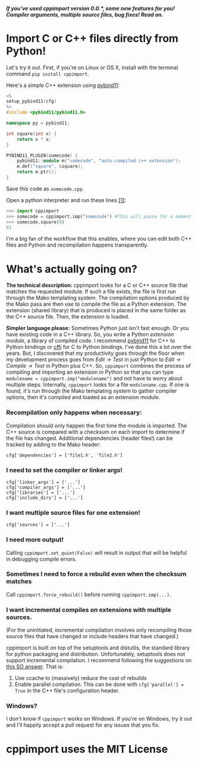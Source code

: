 ##### If you've used cppimport version 0.0.*, some new features for you! Compiler arguments, multiple source files, bug fixes! Read on.

# Import C or C++ files directly from Python!
Let's try it out. First, if you're on Linux or OS X, install with the terminal command `pip install cppimport`.

Here's a simple C++ extension using [pybind11](https://github.com/pybind/pybind11):
```c++
<%
setup_pybind11(cfg)
%>
#include <pybind11/pybind11.h>

namespace py = pybind11;

int square(int x) {
    return x * x;
}

PYBIND11_PLUGIN(somecode) {
    pybind11::module m("somecode", "auto-compiled c++ extension");
    m.def("square", &square);
    return m.ptr();
}
```

Save this code as `somecode.cpp`.

Open a python interpreter and run these lines [\[1\]](#notes):
```python
>>> import cppimport
>>> somecode = cppimport.imp("somecode") #This will pause for a moment to compile the module
>>> somecode.square(9)
81
```

I'm a big fan of the workflow that this enables, where you can edit both C++ files and Python and recompilation happens transparently.

# What's actually going on?

**The technical description:** cppimport looks for a C or C++ source file that matches the requested module. If such a file exists, the file is first run through the Mako templating system. The compilation options produced by the Mako pass are then use to compile the file as a Python extension. The extension (shared library) that is produced is placed in the same folder as the C++ source file. Then, the extension is loaded.

**Simpler language please:** Sometimes Python just isn't fast enough. Or you have existing code in a C++ library. So, you write a Python *extension module*, a library of compiled code. I recommend [pybind11](https://github.com/pybind/pybind11) for C++ to Python bindings or [cffi](https://cffi.readthedocs.io/en/latest/) for C to Python bindings. I've done this a lot over the years. But, I discovered that my productivity goes through the floor when my development process goes from *Edit -> Test* in just Python to *Edit -> Compile -> Test* in Python plus C++. So, `cppimport` combines the process of compiling and importing an extension in Python so that you can type `modulename = cppimport.imp("modulename")` and not have to worry about multiple steps. Internally, `cppimport` looks for a file `modulename.cpp`. If one is found, it's run through the Mako templating system to gather compiler options, then it's compiled and loaded as an extension module.

### Recompilation only happens when necessary:
Compilation should only happen the first time the module is imported. The C++ source is compared with a checksum on each import to determine if the file has changed. Additional dependencies (header files!) can be tracked by adding to the Mako header:
```
cfg['dependencies'] = ['file1.h', 'file2.h']
```

### I need to set the compiler or linker args!
```
cfg['linker_args'] = ['...']
cfg['compiler_args'] = ['...']
cfg['libraries'] = ['...']
cfg['include_dirs'] = ['...']
```

### I want multiple source files for one extension!
```
cfg['sources'] = ['...']
```

### I need more output!
Calling `cppimport.set_quiet(False)` will result in output that will be helpful in debugging compile errors.

### Sometimes I need to force a rebuild even when the checksum matches
Call `cppimport.force_rebuild()` before running `cppimport.imp(...)`.

### I want incremental compiles on extensions with multiple sources.

(For the uninitiated, incremental compilation involves only recompiling those source files that have changed or include headers that have changed.)

cppimport is built on top of the setuptools and distutils, the standard library for python packaging and distribution. Unfortunately, setuptools does not support incremental compilation. I recommend following the suggestions on [this SO answer](http://stackoverflow.com/questions/11013851/speeding-up-build-process-with-distutils). That is:

1. Use ccache to (massively) reduce the cost of rebuilds
2. Enable parallel compilation. This can be done with `cfg['parallel'] = True` in the C++ file's configuration header.

### Windows?
I don't know if `cppimport` works on Windows. If you're on Windows, try it out and I'll happily accept a pull request for any issues that you fix.

# cppimport uses the MIT License
